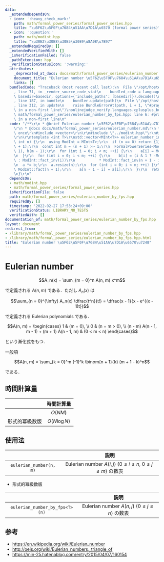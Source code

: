 ```yaml
---
data:
  _extendedDependsOn:
  - icon: ':heavy_check_mark:'
    path: math/formal_power_series/formal_power_series.hpp
    title: "\u5F62\u5F0F\u7684\u51AA\u7D1A\u6570 (formal power series)"
  - icon: ':question:'
    path: math/modint.hpp
    title: "\u30E2\u30B8\u30E5\u30E9\u8A08\u7B97"
  _extendedRequiredBy: []
  _extendedVerifiedWith: []
  _isVerificationFailed: false
  _pathExtension: hpp
  _verificationStatusIcon: ':warning:'
  attributes:
    _deprecated_at_docs: docs/math/formal_power_series/eulerian_number.md
    document_title: "Eulerian number \u5F62\u5F0F\u7684\u51AA\u7D1A\u6570\u7248"
    links: []
  bundledCode: "Traceback (most recent call last):\n  File \"/opt/hostedtoolcache/Python/3.10.4/x64/lib/python3.10/site-packages/onlinejudge_verify/documentation/build.py\"\
    , line 71, in _render_source_code_stat\n    bundled_code = language.bundle(stat.path,\
    \ basedir=basedir, options={'include_paths': [basedir]}).decode()\n  File \"/opt/hostedtoolcache/Python/3.10.4/x64/lib/python3.10/site-packages/onlinejudge_verify/languages/cplusplus.py\"\
    , line 187, in bundle\n    bundler.update(path)\n  File \"/opt/hostedtoolcache/Python/3.10.4/x64/lib/python3.10/site-packages/onlinejudge_verify/languages/cplusplus_bundle.py\"\
    , line 312, in update\n    raise BundleErrorAt(path, i + 1, \"#pragma once found\
    \ in a non-first line\")\nonlinejudge_verify.languages.cplusplus_bundle.BundleErrorAt:\
    \ math/formal_power_series/eulerian_number_by_fps.hpp: line 6: #pragma once found\
    \ in a non-first line\n"
  code: "/**\r\n * @brief Eulerian number \u5F62\u5F0F\u7684\u51AA\u7D1A\u6570\u7248\
    \r\n * @docs docs/math/formal_power_series/eulerian_number.md\r\n */\r\n\r\n#pragma\
    \ once\r\n#include <vector>\r\n\r\n#include \"../modint.hpp\"\r\n#include \"./formal_power_series.hpp\"\
    \r\n\r\ntemplate <int T>\r\nstd::vector<MInt<T>> eulerian_number_init_by_fps(const\
    \ int n) {\r\n  using ModInt = MInt<T>;\r\n  if (n == 0) return {1};\r\n  ModInt::init(n\
    \ + 1);\r\n  const int m = (n + 1) >> 1;\r\n  FormalPowerSeries<ModInt> a(m -\
    \ 1), b(m - 1);\r\n  for (int i = 0; i < m; ++i) {\r\n    a[i] = ModInt(i + 1).pow(n);\r\
    \n  }\r\n  for (int i = 0; i < m; ++i) {\r\n    b[i] = (i & 1 ? -ModInt::fact_inv(i)\
    \ : ModInt::fact_inv(i))\r\n           * ModInt::fact_inv(n + 1 - i);\r\n  }\r\
    \n  a *= b;\r\n  a.resize(n);\r\n  for (int i = 0; i < m; ++i) {\r\n    a[i] *=\
    \ ModInt::fact(n + 1);\r\n    a[n - 1 - i] = a[i];\r\n  }\r\n  return a.coef;\r\
    \n}\r\n"
  dependsOn:
  - math/modint.hpp
  - math/formal_power_series/formal_power_series.hpp
  isVerificationFile: false
  path: math/formal_power_series/eulerian_number_by_fps.hpp
  requiredBy: []
  timestamp: '2022-02-27 17:53:24+09:00'
  verificationStatus: LIBRARY_NO_TESTS
  verifiedWith: []
documentation_of: math/formal_power_series/eulerian_number_by_fps.hpp
layout: document
redirect_from:
- /library/math/formal_power_series/eulerian_number_by_fps.hpp
- /library/math/formal_power_series/eulerian_number_by_fps.hpp.html
title: "Eulerian number \u5F62\u5F0F\u7684\u51AA\u7D1A\u6570\u7248"
---
```

# Eulerian number

$$A_n(x) = \sum_{m = 0}^n A(n, m) x^m$$

で定義される $A(n, m)$ である．ただし $A_n(x)$ は

$$\sum_{n = 0}^{\infty} A_n(x) \dfrac{t^n}{t!} = \dfrac{x - 1}{x - e^{(x - 1)t}}$$

で定義される Eulerian polynomials である．

$$A(n, m) = \begin{cases} 1 & (m = 0), \\ 0 & (n = m > 0), \\ (n - m) A(n - 1, m - 1) + (m + 1) A(n - 1, m) & (0 < m < n) \end{cases}$$

という漸化式をもつ．

一般項

$$A(n, m) = \sum_{k = 0}^m (-1)^k \binom{n + 1}{k} (m + 1 - k)^n$$

である．


## 時間計算量

||時間計算量|
|:--:|:--:|
||$O(NM)$|
|形式的冪級数版|$O(N\log{N})$|


## 使用法

||説明|
|:--:|:--:|
|`eulerian_number(n, m)`|Eulerian number $A(i, j)$ ($0 \leq i \leq n,\ 0 \leq j \leq m$) の数表|

- 形式的冪級数版

||説明|
|:--:|:--:|
|`eulerian_number_by_fps<T>(n)`|Eulerian number $A(n, j)$ ($0 \leq j \leq n$) の数表|


## 参考

- https://en.wikipedia.org/wiki/Eulerian_number
- http://oeis.org/wiki/Eulerian_numbers,_triangle_of
- https://min-25.hatenablog.com/entry/2015/04/07/160154
